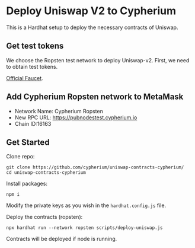 # Deploy Uniswap V2 to Cypherium

This is a Hardhat setup to deploy the necessary contracts of Uniswap.
## Get test tokens

We choose the Ropsten test network to deploy Uniswap-v2. First, we need to obtain test tokens.

 [Official Faucet](https://ropstenfaucet.cypherium.io/).

## Add Cypherium Ropsten network to MetaMask
   - Network Name: Cypherium Ropsten
   - New RPC URL: https://pubnodestest.cypherium.io
   - Chain ID:16163
    
## Get Started

Clone repo:
``` 
git clone https://github.com/cypherium/uniswap-contracts-cypherium/
cd uniswap-contracts-cypherium
```

Install packages:
```
npm i
```

Modify the private keys as you wish in the `hardhat.config.js` file.

Deploy the contracts (ropsten):
```
npx hardhat run --network ropsten scripts/deploy-uniswap.js
```

Contracts will be deployed if node is running.

